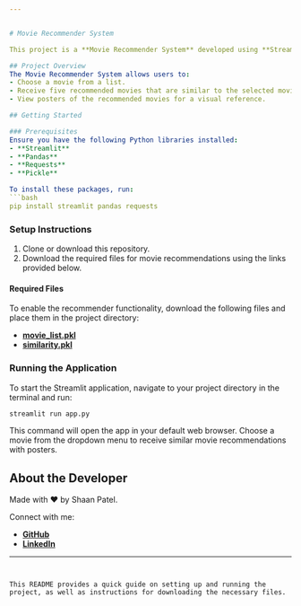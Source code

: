 ```yaml
---


# Movie Recommender System

This project is a **Movie Recommender System** developed using **Streamlit**, **Pandas**, and **The Movie Database (TMDB) API**. Given a selected movie, the system will recommend five similar movies and display their posters.

## Project Overview
The Movie Recommender System allows users to:
- Choose a movie from a list.
- Receive five recommended movies that are similar to the selected movie.
- View posters of the recommended movies for a visual reference.

## Getting Started

### Prerequisites
Ensure you have the following Python libraries installed:
- **Streamlit**
- **Pandas**
- **Requests**
- **Pickle**

To install these packages, run:
```bash
pip install streamlit pandas requests
```

### Setup Instructions

1. Clone or download this repository.
2. Download the required files for movie recommendations using the links provided below.

#### Required Files
To enable the recommender functionality, download the following files and place them in the project directory:
- **[movie_list.pkl](https://drive.google.com/file/d/11k5P-doR5pCjW0g3hUxLjhMMPeKxSWT-/view?usp=drive_link)**
- **[similarity.pkl](https://drive.google.com/file/d/1Cx3JkyRuBRoxlwN4caSvoab2_psZJ__8/view?usp=drive_link)**


### Running the Application
To start the Streamlit application, navigate to your project directory in the terminal and run:
```bash
streamlit run app.py
```

This command will open the app in your default web browser. Choose a movie from the dropdown menu to receive similar movie recommendations with posters.

## About the Developer
Made with ❤️ by Shaan Patel.

Connect with me:
- **[GitHub](https://github.com/Shaan013)**
- **[LinkedIn](https://www.linkedin.com/in/shaan-patel-609879271/)**

---
```


This README provides a quick guide on setting up and running the project, as well as instructions for downloading the necessary files.

